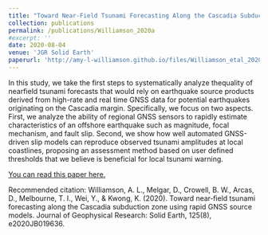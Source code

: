 ```yaml
---
title: "Toward Near-Field Tsunami Forecasting Along the Cascadia Subduction Zone Using Rapid GNSS Source Models"
collection: publications
permalink: /publications/Williamson_2020a
#excerpt: ''
date: 2020-08-04
venue: 'JGR Solid Earth'
paperurl: 'http://amy-l-williamson.github.io/files/Williamson_etal_2020a.pdf'
---
```


In this study, we take the first steps to systematically analyze thequality of nearfield tsunami forecasts that would rely on earthquake source products derived from high-rate and real time GNSS data for potential earthquakes originating on the Cascadia margin. Specifically, we focus on two aspects. First, we analyze the ability of regional GNSS sensors to rapidly estimate characteristics of an offshore earthquake such as magnitude, focal mechanism, and fault slip. Second, we show how well automated GNSS-driven slip models can reproduce observed tsunami amplitudes at local coastlines, proposing an assessment method based on user defined thresholds that we believe is beneficial for local tsunami warning.


[You can read this paper here.](http://amy-l-williamson.github.io/files/Williamson_etal_2020a.pdf)

Recommended citation: Williamson, A. L., Melgar, D., Crowell, B. W., Arcas, D., Melbourne, T. I., Wei, Y., & Kwong, K. (2020). Toward near‐field tsunami forecasting along the Cascadia subduction zone using rapid GNSS source models. Journal of Geophysical Research: Solid Earth, 125(8), e2020JB019636.
